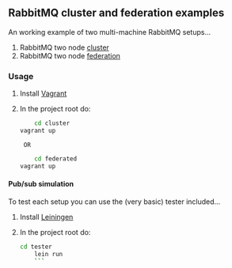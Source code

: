 ## RabbitMQ cluster and federation examples
An working example of two multi-machine RabbitMQ setups...
1. RabbitMQ two node [cluster](http://www.rabbitmq.com/clustering.html)
2. RabbitMQ two node [federation](http://www.rabbitmq.com/federation.html)

### Usage
1. Install [Vagrant](http://www.vagrantup.com)
2. In the project root do: 

    ```bash
		cd cluster
    vagrant up
    ```

		OR

    ```bash
		cd federated
    vagrant up
    ```
#### Pub/sub simulation
To test each setup you can use the (very basic) tester included...
1. Install [Leiningen](http://leiningen.org/#install)
2. In the project root do:

    ```bash
    cd tester
		lein run
		```

